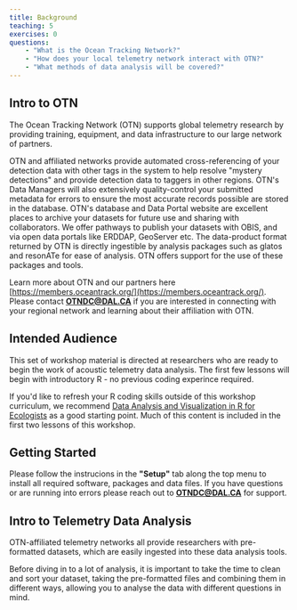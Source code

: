 ```yaml
---
title: Background
teaching: 5
exercises: 0
questions:
    - "What is the Ocean Tracking Network?"
    - "How does your local telemetry network interact with OTN?"
    - "What methods of data analysis will be covered?"
---
```

## Intro to OTN

The Ocean Tracking Network (OTN) supports global telemetry research by providing training, equipment, and data infrastructure to our large network of partners. 

OTN and affiliated networks provide automated cross-referencing of your detection data with other tags in the system to help resolve "mystery detections" and provide detection data to taggers in other regions. OTN's Data Managers will also extensively quality-control your submitted metadata for errors to ensure the most accurate records possible are stored in the database. OTN's database and Data Portal website are excellent places to archive your datasets for future use and sharing with collaborators. We offer pathways to publish your datasets with OBIS, and via open data portals like ERDDAP, GeoServer etc. The data-product format returned by OTN is directly ingestible by analysis packages such as glatos and resonATe for ease of analysis. OTN offers support for the use of these packages and tools.

Learn more about OTN and our partners here [https://members.oceantrack.org/](https://members.oceantrack.org/).
Please contact **OTNDC@DAL.CA** if you are interested in connecting with your regional network and learning about their affiliation with OTN.

##  Intended Audience

This set of workshop material is directed at researchers who are ready to begin the work of acoustic telemetry data analysis. The first few lessons will begin with introductory R - no previous coding experince required.

If you'd like to refresh your R coding skills outside of this workshop curriculum, we recommend [Data Analysis and Visualization in R for Ecologists](https://datacarpentry.org/R-ecology-lesson/ "Website for R ecology lesson") as a good starting point. Much of this content is included in the first two lessons of this workshop.

##  Getting Started

Please follow the instrucions in the **"Setup"** tab along the top menu to install all required software, packages and data files. If you have questions or are running into errors please reach out to **OTNDC@DAL.CA** for support.

##  Intro to Telemetry Data Analysis

OTN-affiliated telemetry networks all provide researchers with pre-formatted datasets, which are easily ingested into these data analysis tools.

Before diving in to a lot of analysis, it is important to take the time to clean and sort your dataset, taking the pre-formatted files and combining them in different ways, allowing you to analyse the data with different questions in mind.